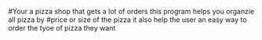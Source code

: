 #Your a pizza shop that gets a lot of orders this program helps you organzie all pizza by
#price or size of the pizza it also help the user an easy way to order the tyoe of pizza they want
